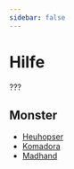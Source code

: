 ```yaml
---
sidebar: false
---
```

# Hilfe

???

## Monster

- [Heuhopser](../../types/insect/heuhopser/)
- [Komadora](../../types/dragon/komadora/)
- [Madhand](../../types/elemental/mad-hand/)